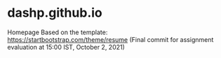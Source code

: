 # dashp.github.io
Homepage
Based on the template: https://startbootstrap.com/theme/resume
(Final commit for assignment evaluation at 15:00 IST, October 2, 2021)

